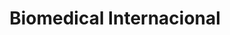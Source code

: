 ---
title: "Biomedical Internacional"
url: /cochabamba/biomedical-internacional/
shop: Sanitätshaus
---